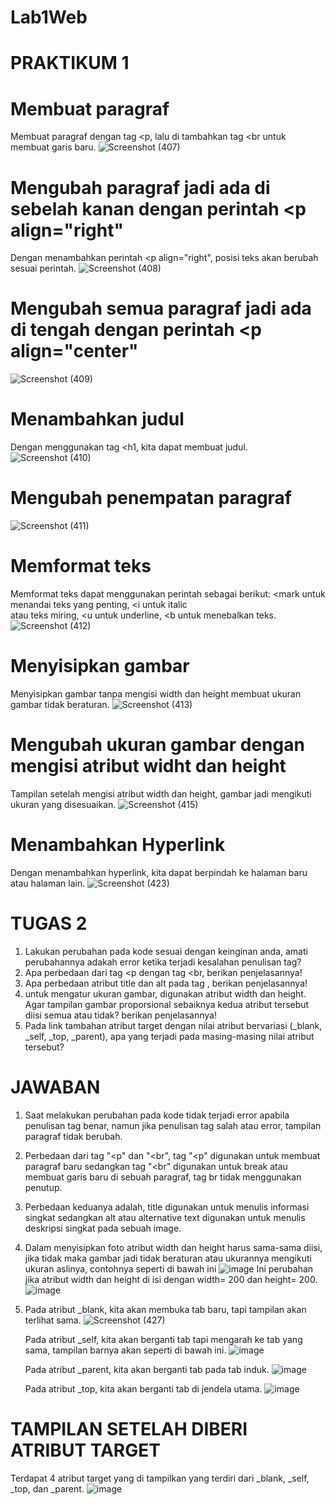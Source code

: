 # Lab1Web
# PRAKTIKUM 1
# Membuat paragraf 
Membuat paragraf dengan tag <p, lalu di tambahkan tag <br untuk membuat garis baru.
![Screenshot (407)](https://github.com/user-attachments/assets/1d408bc1-7c74-497c-95a1-12a7602e0942)
#  Mengubah paragraf jadi ada di sebelah kanan dengan perintah <p align="right"
Dengan menambahkan perintah <p align="right", posisi teks akan berubah sesuai perintah.
 ![Screenshot (408)](https://github.com/user-attachments/assets/6717326b-e00b-41d8-bc11-2c17ac009211)
#  Mengubah semua paragraf jadi ada di tengah dengan perintah <p align="center"
![Screenshot (409)](https://github.com/user-attachments/assets/4325a1a1-55d5-461b-af7b-22553ee57701)
#  Menambahkan judul 
Dengan menggunakan tag <h1, kita dapat membuat judul.
![Screenshot (410)](https://github.com/user-attachments/assets/9965cd7f-b501-4106-af4d-eff9494683ba)
#  Mengubah penempatan paragraf
![Screenshot (411)](https://github.com/user-attachments/assets/7aa8fcbd-cf3f-4856-bd39-027d6021f110)
#  Memformat teks
Memformat teks dapat menggunakan perintah sebagai berikut: <mark untuk menandai teks yang penting, <i untuk italic <br>
atau teks miring, <u untuk underline, <b untuk menebalkan teks.
![Screenshot (412)](https://github.com/user-attachments/assets/450a07e3-7b6b-4bd8-b00f-20fb40520922)
#  Menyisipkan gambar
Menyisipkan gambar tanpa mengisi width dan height membuat ukuran gambar tidak beraturan.
![Screenshot (413)](https://github.com/user-attachments/assets/c55a70ce-6df6-4737-91f2-f2277007beb8)
#  Mengubah ukuran gambar dengan mengisi atribut widht dan height
Tampilan setelah mengisi atribut width dan height, gambar jadi mengikuti ukuran yang disesuaikan.
![Screenshot (415)](https://github.com/user-attachments/assets/da72f95b-699a-44d4-84b6-c1dbdab5d1b3)
#  Menambahkan Hyperlink
Dengan menambahkan hyperlink, kita dapat berpindah ke halaman baru atau halaman lain.
![Screenshot (423)](https://github.com/user-attachments/assets/7537188a-a535-49c5-afb2-f33cb7df17c0)


# TUGAS 2
1. Lakukan perubahan pada kode sesuai dengan keinginan anda, amati perubahannya adakah error ketika terjadi kesalahan penulisan tag?
2. Apa perbedaan dari tag <p dengan tag <br, berikan penjelasannya!
3. Apa perbedaan atribut title dan alt pada tag <img>, berikan penjelasannya!
4. untuk mengatur ukuran gambar, digunakan atribut width dan height. Agar tampilan gambar proporsional sebaiknya kedua atribut tersebut diisi semua atau tidak? berikan penjelasannya!
5. Pada link tambahan atribut target dengan nilai atribut bervariasi (_blank, _self, _top, _parent), apa yang terjadi pada masing-masing nilai atribut tersebut?
   
# JAWABAN
1. Saat melakukan perubahan pada kode tidak terjadi error apabila penulisan tag benar, namun jika penulisan tag salah atau error, tampilan paragraf tidak berubah.
2. Perbedaan dari tag "<p" dan "<br", tag "<p" digunakan untuk membuat paragraf baru sedangkan tag "<br" digunakan untuk break atau membuat garis baru
   di sebuah paragraf, tag br tidak menggunakan penutup.
3. Perbedaan keduanya adalah, title digunakan untuk menulis informasi singkat sedangkan alt atau alternative text digunakan untuk menulis deskripsi singkat pada sebuah image.
4. Dalam menyisipkan foto atribut width dan height harus sama-sama diisi, jika tidak maka gambar jadi tidak beraturan atau ukurannya mengikuti ukuran aslinya, contohnya seperti di bawah ini
   ![image](https://github.com/user-attachments/assets/3730ed5a-4c6d-49c1-b0a6-6467b72f7d74)
   Ini perubahan jika atribut width dan height di isi dengan width= 200 dan height= 200.
   ![image](https://github.com/user-attachments/assets/b4f9ae35-0137-4d86-bf9e-9a3614840357)
   
5. Pada atribut _blank, kita akan membuka tab baru, tapi tampilan akan terlihat sama.
   ![Screenshot (427)](https://github.com/user-attachments/assets/fadb835c-6297-44ca-813e-702983526c4f)
   
   Pada atribut _self, kita akan berganti tab tapi mengarah ke tab yang sama, tampilan barnya akan seperti di bawah ini.
   ![image](https://github.com/user-attachments/assets/2d5f21ce-f8ed-46ac-9d11-ba8eeccded09)
   
   Pada atribut _parent, kita akan berganti tab pada tab induk.
   ![image](https://github.com/user-attachments/assets/7cbeda13-54b7-461f-92e4-691ba65b48c0)

   Pada atribut _top, kita akan berganti tab di jendela utama.
   ![image](https://github.com/user-attachments/assets/e697dbde-2108-4525-bcc1-5299331d073c)

   
# TAMPILAN SETELAH DIBERI ATRIBUT TARGET
   Terdapat 4 atribut target yang di tampilkan yang terdiri dari _blank, _self, _top, dan _parent.
![image](https://github.com/user-attachments/assets/89954b91-8f24-441b-8e35-5710d28eeafb)

   




